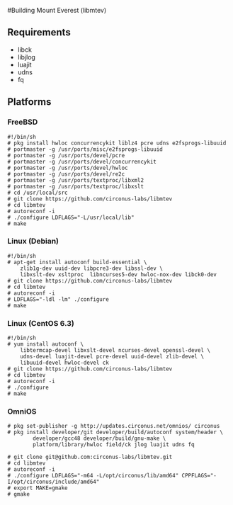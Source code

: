 #Building Mount Everest (libmtev)

## Requirements

 * libck
 * libjlog
 * luajit
 * udns
 * fq

## Platforms

### FreeBSD

    #!/bin/sh
    # pkg install hwloc concurrencykit liblz4 pcre udns e2fsprogs-libuuid
    # portmaster -g /usr/ports/misc/e2fsprogs-libuuid
    # portmaster -g /usr/ports/devel/pcre
    # portmaster -g /usr/ports/devel/concurrencykit
    # portmaster -g /usr/ports/devel/hwloc
    # portmaster -g /usr/ports/devel/re2c
    # portmaster -g /usr/ports/textproc/libxml2
    # portmaster -g /usr/ports/textproc/libxslt
    # cd /usr/local/src
    # git clone https://github.com/circonus-labs/libmtev
    # cd libmtev
    # autoreconf -i
    # ./configure LDFLAGS="-L/usr/local/lib"
    # make

### Linux (Debian)

    #!/bin/sh
    # apt-get install autoconf build-essential \
		zlib1g-dev uuid-dev libpcre3-dev libssl-dev \
		libxslt-dev xsltproc  libncurses5-dev hwloc-nox-dev libck0-dev
    # git clone https://github.com/circonus-labs/libmtev
    # cd libmtev
    # autoreconf -i
    # LDFLAGS="-ldl -lm" ./configure
    # make

### Linux (CentOS 6.3)

    #!/bin/sh
    # yum install autoconf \
    	libtermcap-devel libxslt-devel ncurses-devel openssl-devel \
        udns-devel luajit-devel pcre-devel uuid-devel zlib-devel \
    	libuuid-devel hwloc-devel ck
    # git clone https://github.com/circonus-labs/libmtev
    # cd libmtev
    # autoreconf -i
    # ./configure
    # make

### OmniOS

    # pkg set-publisher -g http://updates.circonus.net/omnios/ circonus
    # pkg install developer/git developer/build/autoconf system/header \
            developer/gcc48 developer/build/gnu-make \
            platform/library/hwloc field/ck jlog luajit udns fq

    # git clone git@github.com:circonus-labs/libmtev.git
    # cd libmtev
    # autoreconf -i
    # ./configure LDFLAGS="-m64 -L/opt/circonus/lib/amd64" CPPFLAGS="-I/opt/circonus/include/amd64"
    # export MAKE=gmake
    # gmake
